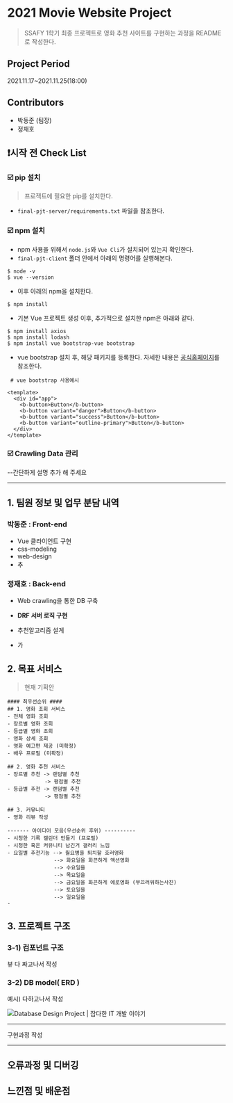 # 2021 Movie Website Project

> SSAFY 1학기 최종 프로젝트로 영화 추천 사이트를 구현하는 과정을 README로 작성한다.



## Project Period

2021.11.17~2021.11.25(18:00)



## Contributors

- 박동준 (팀장)
- 정재호

## ❗시작 전 Check List



### ☑️ pip 설치

> 프로젝트에 필요한 pip를 설치한다.

- `final-pjt-server/requirements.txt` 파일을 참조한다.



### ☑️ npm 설치

- npm 사용을 위해서 `node.js`와 `Vue Cli`가 설치되어 있는지 확인한다.
- `final-pjt-client` 폴더 안에서 아래의 명령어를 실행해본다.

```
$ node -v
$ vue --version
```

- 이후 아래의 npm을 설치한다.

```
$ npm install
```

- 기본 Vue 프로젝트 생성 이후, 추가적으로 설치한 npm은 아래와 같다.

```
$ npm install axios
$ npm install lodash
$ npm install vue bootstrap-vue bootstrap
```

- vue bootstrap 설치 후, 해당 패키지를 등록한다. 자세한 내용은 [공식홈페이지](https://bootstrap-vue.org/docs)를 참조한다.

```
 # vue bootstrap 사용예시

<template>
  <div id="app">
    <b-button>Button</b-button>
    <b-button variant="danger">Button</b-button>
    <b-button variant="success">Button</b-button>
    <b-button variant="outline-primary">Button</b-button>
  </div>
</template>
```



### ☑️ Crawling Data 관리

--간단하게 설명 추가 해 주세요



---

## 1. 팀원 정보 및 업무 분담 내역



### 박동준 : Front-end

- Vue 클라이언트 구현
- css-modeling
- web-design
- 추



### 정재호 : Back-end

- Web crawling을 통한 DB 구축

- **DRF 서버 로직 구현**
- 추천알고리즘 설계
- 가



## 2. 목표 서비스

> 현재 기획안

```
#### 최우선순위 ####
## 1. 영화 조회 서비스
- 전체 영화 조회
- 장르별 영화 조회
- 등급별 영화 조회
- 영화 상세 조회
- 영화 예고편 제공 (미확정)
- 배우 프로필 (미확정)

## 2. 영화 추천 서비스
- 장르별 추천 -> 랜덤별 추천
			-> 평점별 추천
- 등급별 추천 -> 랜덤별 추천
			-> 평점별 추천

## 3. 커뮤니티
- 영화 리뷰 작성

------- 아이디어 모음(우선순위 후위) ---------- 
- 시청한 기록 캘린더 만들기 (프로필)
- 시청한 혹은 커뮤니티 남긴거 갤러리 느낌
- 요일별 추천기능 --> 월요병을 퇴치할 호러영화
			   --> 화요일을 화끈하게 액션영화
			   --> 수요일을 
			   --> 목요일을 
			   --> 금요일을 화끈하게 에로영화 (부끄러워하는사진)
			   --> 토요일을 
			   --> 일요일을 
- 
```



## 3. 프로젝트 구조

### 3-1) 컴포넌트 구조

뷰 다 짜고나서 작성

### 3-2) DB model( ERD )

예시) 다하고나서 작성

![Database Design Project | 잡다한 IT 개발 이야기](https://hwanine.github.io/assets/images/erd.bmp)

---

구현과정 작성





---

## 오류과정 및 디버깅



## 느낀점 및 배운점

